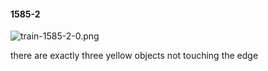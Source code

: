 #### 1585-2
![train-1585-2-0.png](https://github.com/lil-lab/nlvr/raw/master/nlvr/train/images/19/train-1585-2-0.png "train-1585-2-0.png")

there are exactly three yellow objects not touching the edge
